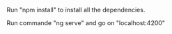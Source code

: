 Run "npm install" to install all the dependencies.

Run commande "ng serve" and go on "localhost:4200"
